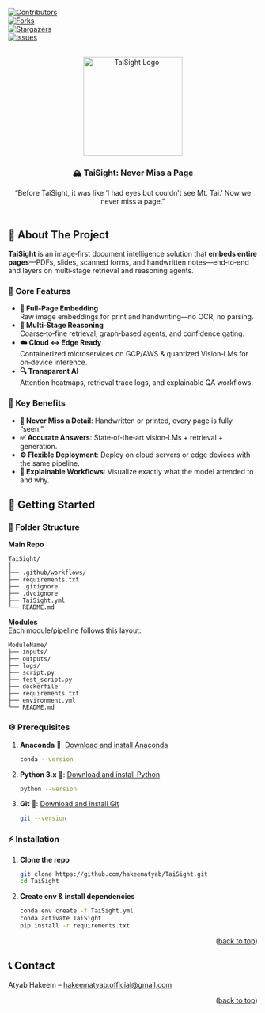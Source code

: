 <a id="readme-top"></a>

[![Contributors][contributors-shield]][contributors-url]  
[![Forks][forks-shield]][forks-url]  
[![Stargazers][stars-shield]][stars-url]  
[![Issues][issues-shield]][issues-url]  

<!-- PROJECT LOGO -->
<br />
<div align="center">
  <a href="https://github.com/hakeematyab/TaiSight">
    <img src="assets/TaiSight.png" alt="TaiSight Logo" width="200" height="200">
  </a>

  <h3 align="center">🏔️ TaiSight: Never Miss a Page</h3>

  <p align="center">
    “Before TaiSight, it was like ‘I had eyes but couldn’t see Mt. Tai.’ Now we never miss a page.”  
    <br />
    <br /><!--
    <a href="#getting-started"><strong>Getting Started</strong></a>  
    &nbsp;·&nbsp;
    <a href="#usage">Usage</a>  
    &nbsp;·&nbsp;
    <a href="#contact">Contact</a> -->
  </p>
</div>

<!-- TABLE OF CONTENTS
<details>
  <summary>Table of Contents</summary>
  <ol>
    <li><a href="#about-the-project">About The Project</a></li>
    <li><a href="#key-benefits">Key Benefits</a></li>
    <li><a href="#getting-started">Getting Started</a>
      <ul>
        <li><a href="#prerequisites">Prerequisites</a></li>
        <li><a href="#installation">Installation</a></li>
      </ul>
    </li>
    <li><a href="#usage">Usage</a></li>
    <li><a href="#contributing">Contributing</a></li>
    <li><a href="#license">License</a></li>
    <li><a href="#contact">Contact</a></li>
  </ol>
</details>
 -->

<!-- ABOUT THE PROJECT -->
## 📌 About The Project

**TaiSight** is an image‑first document intelligence solution that **embeds entire pages**—PDFs, slides, scanned forms, and handwritten notes—end‑to‑end and layers on multi‑stage retrieval and reasoning agents.

### 🚀 Core Features
- **📄 Full‑Page Embedding**  
  Raw image embeddings for print and handwriting—no OCR, no parsing.
- **🤖 Multi‑Stage Reasoning**  
  Coarse‑to‑fine retrieval, graph‑based agents, and confidence gating.
- **☁️ Cloud ↔ Edge Ready**  
  Containerized microservices on GCP/AWS & quantized Vision‑LMs for on‑device inference.
- **🔍 Transparent AI**  
  Attention heatmaps, retrieval trace logs, and explainable QA workflows.

### 🌟 Key Benefits
- **🎯 Never Miss a Detail**: Handwritten or printed, every page is fully “seen.”  
- **✅ Accurate Answers**: State‑of‑the‑art vision‑LMs + retrieval + generation.  
- **⚙️ Flexible Deployment**: Deploy on cloud servers or edge devices with the same pipeline.  
- **🔎 Explainable Workflows**: Visualize exactly what the model attended to and why.  

<!-- GETTING STARTED -->
## 🚀 Getting Started

### 📂 Folder Structure

**Main Repo**  
```
TaiSight/
│
├── .github/workflows/
├── requirements.txt
├── .gitignore
├── .dvcignore
├── TaiSight.yml
└── README.md
```

**Modules**  
Each module/pipeline follows this layout:
```
ModuleName/
├── inputs/
├── outputs/
├── logs/
├── script.py
├── test_script.py
├── dockerfile
├── requirements.txt
├── environment.yml
└── README.md
```

### ⚙️ Prerequisites

1. **Anaconda** 🐍: [Download and install Anaconda](https://www.anaconda.com/download)  
   ```bash
   conda --version
   ```
2. **Python 3.x** 🐍: [Download and install Python](https://www.python.org/downloads/)  
   ```bash
   python --version
   ```
3. **Git** 🔧: [Download and install Git](https://git-scm.com/downloads)  
   ```bash
   git --version
   ```

### ⚡ Installation

1. **Clone the repo**  
   ```bash
   git clone https://github.com/hakeematyab/TaiSight.git
   cd TaiSight
   ```
2. **Create env & install dependencies**  
   ```bash
   conda env create -f TaiSight.yml
   conda activate TaiSight
   pip install -r requirements.txt
   ```

<p align="right">(<a href="#readme-top">back to top</a>)</p>

<!-- 
---

## 🖥️ Usage

<p align="right">(<a href="#readme-top">back to top</a>)</p>

---

## 🤝 Contributing

### Top contributors  
<a href="https://github.com/hakeematyab/TaiSight/graphs/contributors">
  <img src="https://contrib.rocks/image?repo=hakeematyab/TaiSight" alt="contrib.rocks image" />
</a>

<p align="right">(<a href="#readme-top">back to top</a>)</p>

---

## 📜 License

<p align="right">(<a href="#readme-top">back to top</a>)</p>

---
-->
## 📞 Contact

Atyab Hakeem – hakeematyab.official@gmail.com  
<p align="right">(<a href="#readme-top">back to top</a>)</p>

<!-- MARKDOWN LINKS & IMAGES -->
[contributors-shield]: https://img.shields.io/github/contributors/hakeematyab/TaiSight.svg?style=for-the-badge
[contributors-url]: https://github.com/hakeematyab/TaiSight/graphs/contributors
[forks-shield]: https://img.shields.io/github/forks/hakeematyab/TaiSight.svg?style=for-the-badge
[forks-url]: https://github.com/hakeematyab/TaiSight/network/members
[stars-shield]: https://img.shields.io/github/stars/hakeematyab/TaiSight.svg?style=for-the-badge
[stars-url]: https://github.com/hakeematyab/TaiSight/stargazers
[issues-shield]: https://img.shields.io/github/issues/hakeematyab/TaiSight.svg?style=for-the-badge
[issues-url]: https://github.com/hakeematyab/TaiSight/issues
[license-shield]: https://img.shields.io/github/license/hakeematyab/TaiSight.svg?style=for-the-badge
[license-url]: https://github.com/hakeematyab/TaiSight/blob/main/LICENSE
[linkedin-shield]: https://img.shields.io/badge/-LinkedIn-black.svg?style=for-the-badge&logo=linkedin&colorB=555
[linkedin-url]: https://linkedin.com/in/hakeematyab
